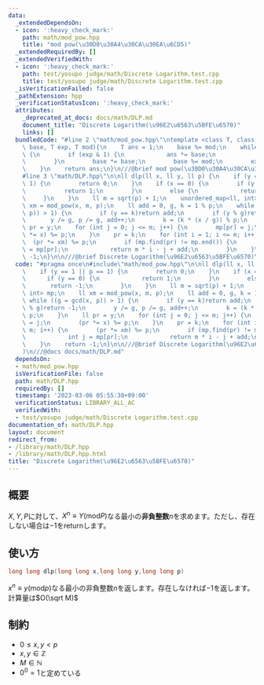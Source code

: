 ```yaml
---
data:
  _extendedDependsOn:
  - icon: ':heavy_check_mark:'
    path: math/mod_pow.hpp
    title: "mod pow(\u30D0\u30A4\u30CA\u30EA\u6CD5)"
  _extendedRequiredBy: []
  _extendedVerifiedWith:
  - icon: ':heavy_check_mark:'
    path: test/yosupo judge/math/Discrete Logarithm.test.cpp
    title: test/yosupo judge/math/Discrete Logarithm.test.cpp
  _isVerificationFailed: false
  _pathExtension: hpp
  _verificationStatusIcon: ':heavy_check_mark:'
  attributes:
    _deprecated_at_docs: docs/math/DLP.md
    document_title: "Discrete Logarithm(\u96E2\u6563\u5BFE\u6570)"
    links: []
  bundledCode: "#line 2 \"math/mod_pow.hpp\"\ntemplate <class T, class U = T>\nU mod_pow(T\
    \ base, T exp, T mod){\n    T ans = 1;\n    base %= mod;\n    while (exp > 0)\
    \ {\n        if (exp & 1) {\n            ans *= base;\n            ans %= mod;\n\
    \        }\n        base *= base;\n        base %= mod;\n        exp >>= 1;\n\
    \    }\n    return ans;\n}\n///@brief mod pow(\u30D0\u30A4\u30CA\u30EA\u6CD5)\n\
    #line 3 \"math/DLP.hpp\"\n\nll dlp(ll x, ll y, ll p) {\n    if (y == 1 || p ==\
    \ 1) {\n        return 0;\n    }\n    if (x == 0) {\n        if (y == 0) {\n \
    \           return 1;\n        }\n        else {\n            return -1;\n   \
    \     }\n    }\n    ll m = sqrt(p) + 1;\n    unordered_map<ll, int> mp;\n    ll\
    \ xm = mod_pow(x, m, p);\n    ll add = 0, g, k = 1 % p;\n    while ((g = gcd(x,\
    \ p)) > 1) {\n        if (y == k)return add;\n        if (y % g)return -1;\n \
    \       y /= g, p /= g, add++;\n        k = (k * (x / g)) % p;\n    }\n    ll\
    \ pr = y;\n    for (int j = 0; j <= m; j++) {\n        mp[pr] = j;\n        (pr\
    \ *= x) %= p;\n    }\n    pr = k;\n    for (int i = 1; i <= m; i++) {\n      \
    \  (pr *= xm) %= p;\n        if (mp.find(pr) != mp.end()) {\n            int j\
    \ = mp[pr];\n            return m * i - j + add;\n        }\n    }\n    return\
    \ -1;\n}\n\n///@brief Discrete Logarithm(\u96E2\u6563\u5BFE\u6570)\n///@docs docs/math/DLP.md\n"
  code: "#pragma once\n#include\"math/mod_pow.hpp\"\n\nll dlp(ll x, ll y, ll p) {\n\
    \    if (y == 1 || p == 1) {\n        return 0;\n    }\n    if (x == 0) {\n  \
    \      if (y == 0) {\n            return 1;\n        }\n        else {\n     \
    \       return -1;\n        }\n    }\n    ll m = sqrt(p) + 1;\n    unordered_map<ll,\
    \ int> mp;\n    ll xm = mod_pow(x, m, p);\n    ll add = 0, g, k = 1 % p;\n   \
    \ while ((g = gcd(x, p)) > 1) {\n        if (y == k)return add;\n        if (y\
    \ % g)return -1;\n        y /= g, p /= g, add++;\n        k = (k * (x / g)) %\
    \ p;\n    }\n    ll pr = y;\n    for (int j = 0; j <= m; j++) {\n        mp[pr]\
    \ = j;\n        (pr *= x) %= p;\n    }\n    pr = k;\n    for (int i = 1; i <=\
    \ m; i++) {\n        (pr *= xm) %= p;\n        if (mp.find(pr) != mp.end()) {\n\
    \            int j = mp[pr];\n            return m * i - j + add;\n        }\n\
    \    }\n    return -1;\n}\n\n///@brief Discrete Logarithm(\u96E2\u6563\u5BFE\u6570\
    )\n///@docs docs/math/DLP.md"
  dependsOn:
  - math/mod_pow.hpp
  isVerificationFile: false
  path: math/DLP.hpp
  requiredBy: []
  timestamp: '2023-03-06 05:55:38+09:00'
  verificationStatus: LIBRARY_ALL_AC
  verifiedWith:
  - test/yosupo judge/math/Discrete Logarithm.test.cpp
documentation_of: math/DLP.hpp
layout: document
redirect_from:
- /library/math/DLP.hpp
- /library/math/DLP.hpp.html
title: "Discrete Logarithm(\u96E2\u6563\u5BFE\u6570)"
---
```

## 概要
$X,Y,P$に対して、$X^n\equiv Y (\text{mod} P)$なる最小の**非負整数**$n$を求めます。ただし、存在しない場合は$-1$をreturnします。

## 使い方
```cpp
long long dlp(long long x,long long y,long long p)
```
$x^n\equiv y(\text{mod} p)$なる最小の非負整数$n$を返します。存在しなければ$-1$を返します。計算量は$O(\sqrt M)$
## 制約
- $0\leq x,y <p$
- $x,y\in\mathbb{Z}$
- $M\in\mathbb{N}$
- $0^0=1$と定めている
